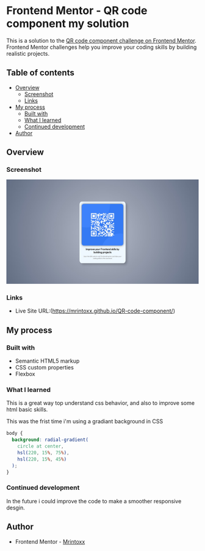 # Frontend Mentor - QR code component my solution

This is a solution to the [QR code component challenge on Frontend Mentor](https://www.frontendmentor.io/challenges/qr-code-component-iux_sIO_H). Frontend Mentor challenges help you improve your coding skills by building realistic projects.

## Table of contents

- [Overview](#overview)
  - [Screenshot](#screenshot)
  - [Links](#links)
- [My process](#my-process)
  - [Built with](#built-with)
  - [What I learned](#what-i-learned)
  - [Continued development](#continued-development)
- [Author](#author)


## Overview

### Screenshot

![](./design/final.jpg)

### Links

- Live Site URL:(https://mrintoxx.github.io/QR-code-component/)

## My process

### Built with

- Semantic HTML5 markup
- CSS custom properties
- Flexbox

### What I learned

This is a great way top understand css behavior, and also to improve some html basic skills.

This was the frist time i'm using a gradiant background in CSS

```css
body {
  background: radial-gradient(
    circle at center,
    hsl(220, 15%, 75%),
    hsl(220, 15%, 45%)
  );
}
```

### Continued development

In the future i could improve the code to make a smoother responsive desgin.

## Author

- Frontend Mentor - [Mrintoxx](https://www.frontendmentor.io/profile/mrintoxx)
